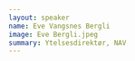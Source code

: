 ```yaml
---
layout: speaker
name: Eve Vangsnes Bergli
image: Eve Bergli.jpeg
summary: Ytelsesdirektør, NAV
---
```

